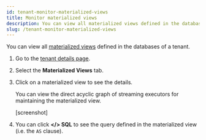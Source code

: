 ```yaml
---
id: tenant-monitor-materialized-views
title: Monitor materialized views
description: You can view all materialized views defined in the databases of a tenant.
slug: /tenant-monitor-materialized-views
---
```


You can view all [materialized views](https://www.risingwave.dev/docs/current/key-concepts/#materialized-views) defined in the databases of a tenant.

1. Go to the [tenant details page](tenant-check-status-and-metrics.md#check-the-detailed-metrics-of-a-tenant).

2. Select the **Materialized Views** tab.
    
3. Click on a materialized view to see the details.

    You can view the direct acyclic graph of streaming executors for maintaining the materialized view. 

    [screenshot]

4. You can click **</\> SQL** to see the query defined in the materialized view (i.e. the `AS` clause).